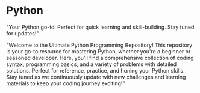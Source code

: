 # Python
"Your Python go-to! Perfect for quick learning and skill-building. Stay tuned for updates!"

"Welcome to the Ultimate Python Programming Repository! This repository is your go-to resource for mastering Python, whether you're a beginner or seasoned developer. Here, you'll find a comprehensive collection of coding syntax, programming basics, and a variety of problems with detailed solutions. Perfect for reference, practice, and honing your Python skills. Stay tuned as we continuously update with new challenges and learning materials to keep your coding journey exciting!"
